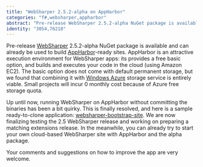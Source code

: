 ```yaml
---
title: "WebSharper 2.5.2-alpha on AppHarbor"
categories: "f#,websharper,appharbor"
abstract: "Pre-release WebSharper 2.5.2-alpha NuGet package is available and can already be used to build AppHarbor-ready sites."
identity: "3054,76218"
---
```

Pre-release [WebSharper](https://websharper.com) 2.5.2-alpha NuGet package is available and can already be used to build [AppHarbor](https://appharbor.com)-ready sites. AppHarbor is an attractive execution environment for WebSharper apps: its provides a free basic option, and builds and executes your code in the cloud (using Amazon EC2).  The basic option does not come with default permanent storage, but we found that combining it with [Windows Azure](https://windowsazure.com) storage service is entirely viable. Small projects will incur 0 monthly cost because of Azure free storage quota.

Up until now, running WebSharper on AppHarbor without committing the binaries has been a bit quirky. This is finally resolved, and here is a sample ready-to-clone application:
[websharper-bootstrap-site](https://bitbucket.org/IntelliFactory/websharper-bootstrap-site).  We are now finalizing testing the 2.5 WebSharper release and working on preparing a matching extensions release.  In the meanwhile, you can already try to start your own cloud-based WebSharper site with AppHarbor and the alpha package.

Your comments and suggestions on how to improve the app are very welcome.
